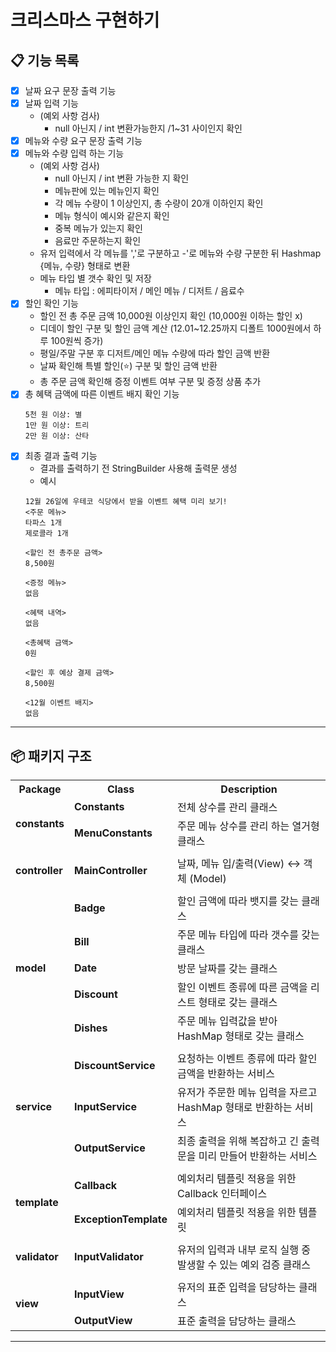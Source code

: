 # 크리스마스 구현하기

## 📋 기능 목록
-[x] 날짜 요구 문장 출력 기능
-[x] 날짜 입력 기능 
  - (예외 사항 검사)
    - null 아닌지 / int 변환가능한지 /1~31 사이인지 확인
- [x] 메뉴와 수량 요구 문장 출력 기능
- [X] 메뉴와 수량 입력 하는 기능
  - (예외 사항 검사)
    - null 아닌지 / int 변환 가능한 지 확인
    - 메뉴판에 있는 메뉴인지 확인
    - 각 메뉴 수량이 1 이상인지, 총 수량이 20개 이하인지 확인
    - 메뉴 형식이 예시와 같은지 확인
    - 중복 메뉴가 있는지 확인
    - 음료만 주문하는지 확인
  - 유저 입력에서 각 메뉴를 ','로 구분하고 -'로 메뉴와 수량 구분한 뒤 Hashmap {메뉴, 수량} 형태로 변환
  - 메뉴 타입 별 갯수 확인 및 저장
    - 메뉴 타입 : 에피타이저 / 메인 메뉴 / 디저트 / 음료수
- [x] 할인 확인 기능
  - 할인 전 총 주문 금액 10,000원 이상인지 확인 (10,000원 이하는 할인 x)
  - 디데이 할인 구분 및 할인 금액 계산 (12.01~12.25까지 디폴트 1000원에서 하루 100원씩 증가)
  - 평일/주말 구분 후 디저트/메인 메뉴 수량에 따라 할인 금액 반환
  - 날짜 확인해 특별 할인(⭐️) 구분 및 할인 금액 반환
  - 총 주문 금액 확인해 증정 이벤트 여부 구분 및 증정 상품 추가
- [x] 총 혜택 금액에 따른 이벤트 배지 확인 기능
    ```
  5천 원 이상: 별
  1만 원 이상: 트리
  2만 원 이상: 산타

- [x] 최종 결과 출력 기능
  - 결과를 출력하기 전 StringBuilder 사용해 출력문 생성
  - 예시
  ```
  12월 26일에 우테코 식당에서 받을 이벤트 혜택 미리 보기!
  <주문 메뉴>
  타파스 1개
  제로콜라 1개

  <할인 전 총주문 금액>
  8,500원

  <증정 메뉴>
  없음

  <혜택 내역>
  없음

  <총혜택 금액>
  0원

  <할인 후 예상 결제 금액>
  8,500원

  <12월 이벤트 배지>
  없음

---

## 📦 패키지 구조

<table>
    <tr>
        <th>Package</th>
        <th>Class</th>
        <th>Description</th>
    </tr>
    <tr>
        <td rowspan="2"> <b>constants</b></td>
        <td><b>Constants</b></td>
        <td>전체 상수를 관리 클래스</td>
    </tr>
    <tr>
        <td><b>MenuConstants</b></td>
        <td>주문 메뉴 상수를 관리 하는 열거형 클래스</td>
    </tr>
<tr><td colspan="3"></td></tr>
    <tr>
        <td rowspan="1"> <b>controller</b></td>
        <td><b>MainController</b></td>
        <td>날짜, 메뉴 입/출력(View) ↔️ 객체 (Model)</td>
    </tr>
<tr><td colspan="3"></td></tr>
    <tr>
        <td rowspan="5"><b>model<br></b></td>
        <td><b>Badge</b></td>
        <td>할인 금액에 따라 뱃지를 갖는 클래스</td>
    </tr>
    <tr>
        <td><b>Bill</b></td>
        <td>주문 메뉴 타입에 따라 갯수를 갖는 클래스</td>
    </tr>
    <tr>
        <td><b>Date</b></td>
        <td>방문 날짜를 갖는 클래스</td>
    </tr>
    <tr>
        <td><b>Discount</b></td>
        <td>할인 이벤트 종류에 따른 금액을 리스트 형태로 갖는 클래스</td>
    </tr>
    <tr>
        <td><b>Dishes</b></td>
        <td>주문 메뉴 입력값을 받아 HashMap 형태로 갖는 클래스</td>
    </tr>
<tr><td colspan="3"></td></tr>
    <tr>
        <td rowspan="3"><b>service</b></td>
        <td><b>DiscountService</b></td>
        <td> 요청하는 이벤트 종류에 따라 할인 금액을 반환하는 서비스</td>
    </tr>
    <tr>
        <td><b>InputService</b></td>
        <td>유저가 주문한 메뉴 입력을 자르고 HashMap 형태로 반환하는 서비스</td>
    </tr>
    <tr>
        <td><b>OutputService</b></td>
        <td>최종 출력을 위해 복잡하고 긴 출력문을 미리 만들어 반환하는 서비스</td>
    </tr>
<tr><td colspan="3"></td></tr>
    <tr>
        <td rowspan="2"><b>template</b></td>
        <td><b>Callback</b></td>
        <td>예외처리 템플릿 적용을 위한 Callback 인터페이스</td>
    </tr>
    <tr>
        <td><b>ExceptionTemplate</b></td>
        <td>예외처리 템플릿 적용을 위한 템플릿</td>
    </tr>
<tr><td colspan="3"></td></tr>
    <tr>
        <td rowspan="1"><b>validator</b></td>
        <td><b>InputValidator</b></td>
        <td>유저의 입력과 내부 로직 실행 중 발생할 수 있는 예외 검증 클래스</td>
    </tr>
<tr><td colspan="3"></td></tr>
    <tr>
        <td rowspan="2"><b>view</b></td>
        <td><b>InputView</b></td>
        <td>유저의 표준 입력을 담당하는 클래스</td>
    </tr>
    <tr>
        <td><b>OutputView</b></td>
        <td>표준 출력을 담당하는 클래스</td>
    </tr>
</table>

---